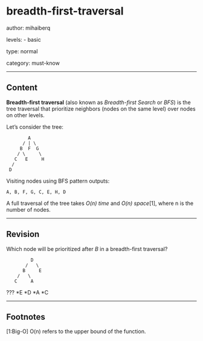 # breadth-first-traversal
author: mihaiberq

levels:
	- basic

type: normal

category: must-know

---
## Content

**Breadth-first traversal** (also known as *Breadth-first Search* or *BFS*) is the tree traversal that prioritize neighbors (nodes on the same level) over nodes on other levels. 

Let’s consider the tree:
```text
        A
      / | \
     B  F  G
    / \     \
   C   E     H
  /
 D
```
Visiting nodes using BFS pattern outputs:
```
A, B, F, G, C, E, H, D
```
A full traversal of the tree takes *O(n) time*  and *O(n) space*[1], where n is the number of nodes.


---
## Revision

Which node will be prioritized after *B* in a breadth-first traversal?
```
         D
       /   \
      B     E
    /   \
   C     A
```
???
*E
*D
*A
*C

---
## Footnotes

[1:Big-O]
O(n) refers to the upper bound of the function.